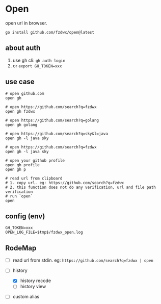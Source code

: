 # Open

open url in browser.

```shell
go install github.com/fzdwx/open@latest 
```

## about auth

1. use gh cli: `gh auth login`
2. or `export GH_TOKEN=xxx`

## use case

```shell
# open github.com
open gh   

# open https://github.com/search?q=fzdwx
open gh fzdwx

# open https://github.com/search?q=golang
open gh golang

# open https://github.com/search?q=sky&l=java
open gh -l java sky

# open https://github.com/search?q=fzdwx
open gh -l java sky 

# open your github profile
open gh profile
open gh p

# read url from clipboard
# 1. copy url. eg: https://github.com/search?q=fzdwx
# 2. this function does not do any verification, url and file path verification
# run `open`
open 
```

## config (env)

```
GH_TOKEN=xxx
OPEN_LOG_FILE=$tmp$/fzdwx_open.log
``` 

## RodeMap

- [ ] read url from stdin. eg: `https://github.com/search?q=fzdwx | open`
- [ ] history
    - [x] history recode
    - [ ] history view
- [ ] custom alias


